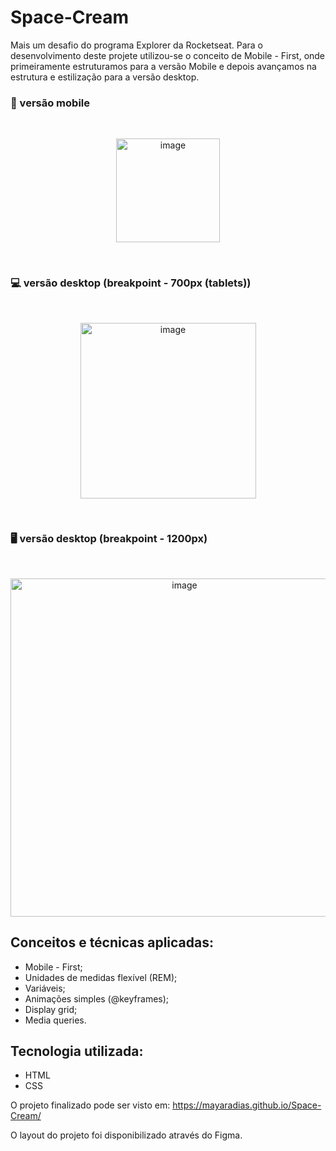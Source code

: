 # Space-Cream

Mais um desafio do programa Explorer da Rocketseat. Para o desenvolvimento deste projete utilizou-se o conceito de Mobile - First, onde primeiramente estruturamos para a versão Mobile 
e depois avançamos na estrutura e estilização para a versão desktop.

###  :iphone: versão mobile
</br>
<p align = center>
<img width="166" alt="image" src="https://user-images.githubusercontent.com/86054136/164908991-ca45468a-b328-46dd-b008-99de48c815b1.png">
 </p>
 </br>

### :computer: versão desktop (breakpoint - 700px (tablets))
</br>
<p align = center>
<img width="281" alt="image" src="https://user-images.githubusercontent.com/86054136/164909114-09d34cda-c2a5-45b2-9b4a-84ed2dde8071.png">
 </p>
 </br>


### :desktop_computer: versão desktop (breakpoint - 1200px)
</br>
<p align = center>
<img width="541" alt="image" src="https://user-images.githubusercontent.com/86054136/164909174-7a20c60b-33dd-49f8-85ec-5028f2a9ceb7.png">
</p>

## Conceitos e técnicas aplicadas:

* Mobile - First;
* Unidades de medidas flexível (REM);
* Variáveis;
* Animações simples (@keyframes);
* Display grid;
* Media queries.

## Tecnologia utilizada:

* HTML
* CSS

O projeto finalizado pode ser visto em: https://mayaradias.github.io/Space-Cream/

O layout do projeto foi disponibilizado através do Figma.

